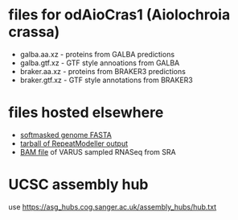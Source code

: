 # files for odAioCras1 (Aiolochroia crassa)
* galba.aa.xz - proteins from GALBA predictions
* galba.gtf.xz - GTF style annoations from GALBA
* braker.aa.xz - proteins from BRAKER3 predictions
* braker.gtf.xz - GTF style annotations from BRAKER3

# files hosted elsewhere
* [softmasked genome FASTA](https://asg_hubs.cog.sanger.ac.uk/odAioCras1/odAioCras1.fa.masked)
* [tarball of RepeatModeller output](https://asg_hubs.cog.sanger.ac.uk/odAioCras1/odAioCras1.tar.xz)
* [BAM file](https://asg_hubs.cog.sanger.ac.uk/odAioCras1/VARUS.bam) of VARUS sampled RNASeq from SRA

# UCSC assembly hub
use https://asg_hubs.cog.sanger.ac.uk/assembly_hubs/hub.txt

